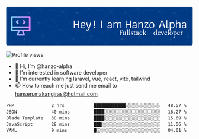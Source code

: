 ![Header](./github-header-image.png)

![Profile views](https://gpvc.arturio.dev/hanzo-alpha)

- 👋 Hi, I’m @hanzo-alpha
- 👀 I’m interested in software developer
- 🌱 I’m currently learning laravel, vue, react, vite, tailwind
- 📫 How to reach me just send me email to hansen.makangiras@hotmail.com 

<!---
hanzo-alpha/hanzo-alpha is a ✨ special ✨ repository because its `README.md` (this file) appears on your GitHub profile.
You can click the Preview link to take a look at your changes.
--->

<!--START_SECTION:waka-->

```txt
PHP              2 hrs           ████████████░░░░░░░░░░░░░   48.57 %
JSON             40 mins         ████░░░░░░░░░░░░░░░░░░░░░   16.27 %
Blade Template   38 mins         ████░░░░░░░░░░░░░░░░░░░░░   15.69 %
JavaScript       28 mins         ███░░░░░░░░░░░░░░░░░░░░░░   11.56 %
YAML             9 mins          █░░░░░░░░░░░░░░░░░░░░░░░░   04.01 %
```

<!--END_SECTION:waka-->
